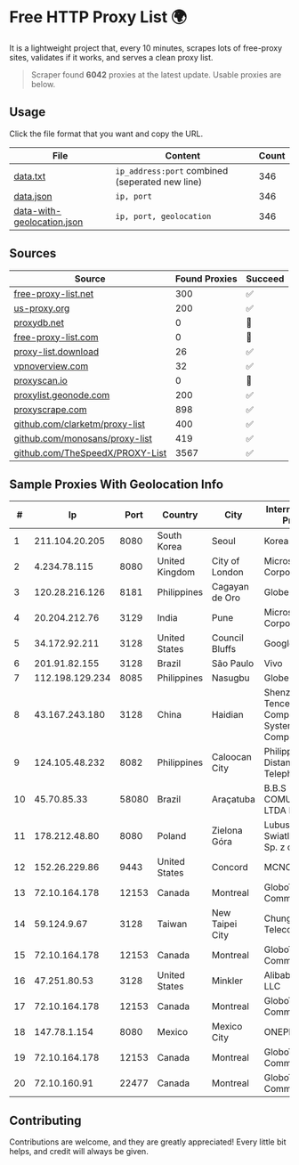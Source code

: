 
# Free HTTP Proxy List 🌍

It is a lightweight project that, every 10 minutes, scrapes lots of free-proxy sites, validates if it works, and serves a clean proxy list.


> Scraper found **6042** proxies at the latest update. Usable proxies are below.

## Usage

Click the file format that you want and copy the URL.


|File|Content|Count|
|----|-------|-----|
|[data.txt](https://raw.githubusercontent.com/themiralay/Proxy-List-World/master/data.txt)|`ip_address:port` combined (seperated new line)|346|
|[data.json](https://raw.githubusercontent.com/themiralay/Proxy-List-World/master/data.json)|`ip, port`|346|
|[data-with-geolocation.json](https://raw.githubusercontent.com/themiralay/Proxy-List-World/master/data-with-geolocation.json)|`ip, port, geolocation`|346|

## Sources

|Source|Found Proxies|Succeed|
|------|-------------|-------|
|[free-proxy-list.net](https://free-proxy-list.net)|300|✅|
|[us-proxy.org](https://www.us-proxy.org)|200|✅|
|[proxydb.net](http://proxydb.net)|0|🚫|
|[free-proxy-list.com](https://free-proxy-list.com/?page=&port=&type%5B%5D=http&type%5B%5D=https&up_time=0&search=Search)|0|🚫|
|[proxy-list.download](https://www.proxy-list.download/HTTP)|26|✅|
|[vpnoverview.com](https://vpnoverview.com/privacy/anonymous-browsing/free-proxy-servers)|32|✅|
|[proxyscan.io](https://www.proxyscan.io)|0|🚫|
|[proxylist.geonode.com](https://proxylist.geonode.com/api/proxy-list?limit=300&page=1&sort_by=lastChecked&sort_type=desc&protocols=http,https)|200|✅|
|[proxyscrape.com](https://api.proxyscrape.com/v2/?request=displayproxies&protocol=http&timeout=10000&country=all&ssl=all&anonymity=all)|898|✅|
|[github.com/clarketm/proxy-list](https://raw.githubusercontent.com/clarketm/proxy-list/master/proxy-list-raw.txt)|400|✅|
|[github.com/monosans/proxy-list](https://raw.githubusercontent.com/monosans/proxy-list/main/proxies/http.txt)|419|✅|
|[github.com/TheSpeedX/PROXY-List](https://raw.githubusercontent.com/TheSpeedX/PROXY-List/master/http.txt)|3567|✅|


## Sample Proxies With Geolocation Info

|#|Ip|Port|Country|City|Internet Service Provider|
|-|--|----|-------|----|-------------------------|
|1|211.104.20.205|8080|South Korea|Seoul|Korea Telecom|
|2|4.234.78.115|8080|United Kingdom|City of London|Microsoft Corporation|
|3|120.28.216.126|8181|Philippines|Cagayan de Oro|Globe Telecom|
|4|20.204.212.76|3129|India|Pune|Microsoft Corporation|
|5|34.172.92.211|3128|United States|Council Bluffs|Google LLC|
|6|201.91.82.155|3128|Brazil|São Paulo|Vivo|
|7|112.198.129.234|8085|Philippines|Nasugbu|Globe Telecom|
|8|43.167.243.180|3128|China|Haidian|Shenzhen Tencent Computer Systems Company Limited|
|9|124.105.48.232|8082|Philippines|Caloocan City|Philippine Long Distance Telephone Co.|
|10|45.70.85.33|58080|Brazil|Araçatuba|B.B.S COMUNICAÇÕES LTDA ME|
|11|178.212.48.80|8080|Poland|Zielona Góra|Lubuskie Sieci Swiatlowodowe Sp. z o. o.|
|12|152.26.229.86|9443|United States|Concord|MCNC|
|13|72.10.164.178|12153|Canada|Montreal|GloboTech Communications|
|14|59.124.9.67|3128|Taiwan|New Taipei City|Chunghwa Telecom Co., Ltd.|
|15|72.10.164.178|12153|Canada|Montreal|GloboTech Communications|
|16|47.251.80.53|3128|United States|Minkler|Alibaba Cloud LLC|
|17|72.10.164.178|12153|Canada|Montreal|GloboTech Communications|
|18|147.78.1.154|8080|Mexico|Mexico City|ONEPROVIDER|
|19|72.10.164.178|12153|Canada|Montreal|GloboTech Communications|
|20|72.10.160.91|22477|Canada|Montreal|GloboTech Communications|



## Contributing

Contributions are welcome, and they are greatly appreciated! Every
little bit helps, and credit will always be given.

